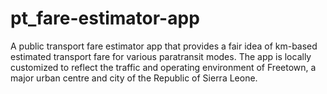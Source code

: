 # pt_fare-estimator-app
A public transport fare estimator app that provides a fair idea of km-based estimated transport fare for various paratransit modes. The app is locally customized to reflect the traffic and operating environment of Freetown, a major urban centre and city of the Republic of Sierra Leone. 
